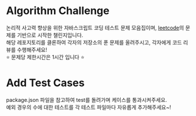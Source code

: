 # Algorithm Challenge
논리적 사고력 향상을 위한 자바스크립트 코딩 테스트 문제 모음집이며, [leetcode](https://leetcode.com/problemset/?sorting=W3sic29ydE9yZGVyIjoiQVNDRU5ESU5HIiwib3JkZXJCeSI6IkRJRkZJQ1VMVFkifV0%3D)의 문제를 기반으로 시작한 챌린지입니다. <br/>
해당 레포지토리를 클론하여 각자의 저장소의 푼 문제를 올려주시고, 각자에게 코드 리뷰를 수행해주세요!<br/>
⭐️ 문제당 제한시간은 1시간 입니다 ⭐️

# Add Test Cases
package.json 파일을 참고하여 test를 돌려가며 케이스를 통과시켜주세요.<br/>
예외 경우의 수에 대한 테스트를 각 테스트 파일마다 자유롭게 추가해주세요~!<br/>


